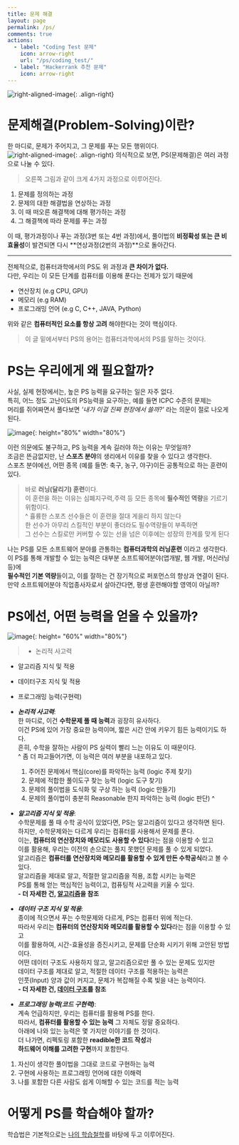```yaml
---
title: 문제 해결
layout: page
permalink: /ps/
comments: true
actions:
  - label: "Coding Test 문제"
    icon: arrow-right
    url: "/ps/coding_test/"
  - label: "Hackerrank 추천 문제"
    icon: arrow-right
---
```


![right-aligned-image](../assets/images/PS/background/problem2.jpg){: .align-right}
# 문제해결(Problem-Solving)이란?
한 마디로, 문제가 주어지고, 그 문제를 푸는 모든 행위이다.<br/>
![right-aligned-image](../assets/images/PS/background/problem-solving.png){: .align-right}
의식적으로 보면, PS(문제해결)은 여러 과정으로 나눌 수 있다.
> 오른쪽 그림과 같이 크게 4가지 과정으로 이루어진다.
1. 문제를 정의하는 과정
2. 문제의 대한 해결법을 연상하는 과정
3. 이 때 떠오른 해결책에 대해 평가하는 과정
4. 그 해결책에 따라 문제를 푸는 과정

이 때, 평가과정이나 푸는 과정(3번 또는 4번 과정)에서, 풀이법의 **비정확성 또는 큰 비효율성**이 발견되면
다시 **연상과정(2번의 과정)**으로 돌아간다.<br/>
* * *
전체적으로, 컴퓨터과학에서의 PS도 위 과정과 **큰 차이가 없다.**<br/>
다만, 우리는 이 모든 단계를 컴퓨터를 이용해 푼다는 전제가 있기 때문에<br/>
- 연산장치 (e.g CPU, GPU)
- 메모리 (e.g RAM)
- 프로그래밍 언어 (e.g C, C++, JAVA, Python)

위와 같은 **컴퓨터적인 요소를 항상 고려** 해야한다는 것이 핵심이다.

> 이 글 밑에서부터 PS의 용어는 컴퓨터과학에서의 PS를 말하는 것이다.

# PS는 우리에게 왜 필요할까?
사실, 실제 현장에서는, 높은 PS 능력을 요구하는 일은 자주 없다.<br/>
특히, 어느 정도 고난이도의 PS능력을 요구하는, 예를 들면 ICPC 수준의 문제는<br/>
머리를 쥐어짜면서 풀다보면 _'내가 이걸 진짜 현장에서 쓸까?'_ 라는 의문이 절로 나오게 된다.<br/>

![image](../assets/images/PS/background/running2.jpg){: height="80%" width="80%"}

이런 의문에도 불구하고, PS 능력을 계속 길러야 하는 이유는 무엇일까?<br/>
조금은 뜬금없지만, 난 **스포츠 분야**의 생리에서 이유를 찾을 수 있다고 생각한다. <br/>
스포츠 분야에선, 어떤 종목 (예를 들면: 축구, 농구, 야구)이든 공통적으로 하는 훈련이 있다.<br/>
> 바로 **러닝(달리기) 훈련**이다. <br/>
> 이 훈련을 하는 이유는 심폐지구력,주력 등 모든 종목에 **필수적인 역량**을 기르기 위함이다.<br/>
^
휼륭한 스포츠 선수들은 이 훈련을 절대 게을리 하지 않는다<br/>
한 선수가 아무리 스킬적인 부분이 좋더라도 필수역량들이 부족하면<br/>
그 선수는 스킬로만 커버할 수 있는 선을 넘은 이후에는 성장의 한계를 맞게 된다<br/>

나는 PS를 모든 소프트웨어 분야를 관통하는 **컴퓨터과학의 러닝훈련** 이라고 생각한다.<br/>
이 PS를 통해 개발할 수 있는 능력은 대부분 소프트웨어분야(앱개발, 웹 개발, 머신러닝 등)에<br/>
**필수적인 기본 역량**들이고, 이를 잘하는 건 장기적으로 퍼포먼스의 향상과 연결이 된다.<br/>
만약 소프트웨어분야 직업종사자로서 살아간다면, 평생 훈련해야할 영역이 아닐까?<br/>

# PS에선, 어떤 능력을 얻을 수 있을까?
![image](../assets/images/PS/background/ps-ability.png){: height= "60%" width="80%"}
> * 논리적 사고력
* 알고리즘 지식 및 적용
* 데이터구조 지식 및 적용
* 프로그래밍 능력(구현력)

* **_논리적 사고력_**: <br/>
한 마디로, 이건 **수학문제 풀 때 능력**과 굉장히 유사하다.<br/>
이건 PS에 있어 가장 중요한 능력이며, 짧은 시간 안에 키우기 힘든 능력이기도 하다.<br/>
흔히, 수학을 잘하는 사람이 PS 실력이 빨리 느는 이유도 이 때문이다.<br/>
  ^
  좀 더 파고들어가면, 이 능력은 여러 부분을 내포하고 있다.
  1. 주어진 문제에서 핵심(core)를 파악하는 능력 (logic 주제 찾기)
  2. 문제에 적합한 풀이도구 찾는 능력 (logic 도구 찾기)
  3. 문제의 풀이법을 도식화 및 구상 하는 능력 (logic 만들기)
  4. 문제의 풀이법이 충분히 Reasonable 한지 파악하는 능력 (logic 판단)
^
* **_알고리즘 지식 및 적용_**: <br/>
수학문제를 풀 때 수학 공식이 있었다면, PS는 알고리즘이 있다고 생각하면 된다.<br/>
하지만, 수학문제와는 다르게 우리는 컴퓨터를 사용해서 문제를 푼다.<br/>
이는, **컴퓨터의 연산장치와 메모리도 사용할 수 있다**라는 점을 이용할 수 있고<br/>
이를 활용해, 우리는 이전의 손으로는 풀지 못했던 문제를 풀 수 있게 되었다.<br/>
알고리즘은 **컴퓨터를 연산장치와 메모리를 활용할 수 있게 만든 수학공식**라고 볼 수 있다.<br/>
알고리즘을 제대로 알고, 적절한 알고리즘을 적용, 조합 시키는 능력은<br/>
PS를 통해 얻는 핵심적인 능력이고, 컴퓨팅적 사고력을 키울 수 있다. <br/>
**- 더 자세한 건, [알고리즘](../algorithm/)을 참조**

* **_데이터 구조 지식 및 적용_**: <br/>
종이에 적으면서 푸는 수학문제와 다르게, PS는 컴퓨터 위에 적는다.<br/>
따라서 우리는 **컴퓨터의 연산장치와 메모리를 활용할 수 있다**라는 점을 이용할 수 있고<br/>
이를 활용하여, 시간-효율성을 증진시키고, 문제를 단순화 시키기 위해 고안된 방법이다.<br/>
어떤 데이터 구조도 사용하지 않고, 알고리즘으로만 풀 수 있는 문제도 있지만<br/>
데이터 구조를 제대로 알고, 적절한 데이터 구조를 적용하는 능력은<br/>
인풋(Input) 양과 값이 커지고, 문제가 복잡해질 수록 빛을 내는 능력이다.<br/>
**- 더 자세한 건, [데이터 구조](../ds/)를 참조**

* **_프로그래밍 능력(코드 구현력)_**: <br/>
계속 언급하지만, 우리는 컴퓨터를 활용해 PS를 한다.<br/>
따라서, **컴퓨터를 활용할 수 있는 능력** 그 자체도 정말 중요하다.<br/>
아래에 나와 있는 능력은 몇 가지만 이야기를 한 것이다. <br/>
더 나가면, 리펙토링 포함한 **readible한 코드 작성**과 <br/>
**하드웨어 이해를 고려한 구현**까지 포함한다.<br/>
1.  자신이 생각한 풀이법을 그대로 코드로 구현하는 능력<br/>
2.  구현에 사용하는 프로그래밍 언어에 대한 이해력<br/>
3.  나를 포함한 다른 사람도 쉽게 이해할 수 있는 코드를 적는 능력<br/>

# 어떻게 PS를 학습해야 할까?
학습법은 기본적으로는 [나의 학습철학](../spy/)를 바탕에 두고 이루어진다.
